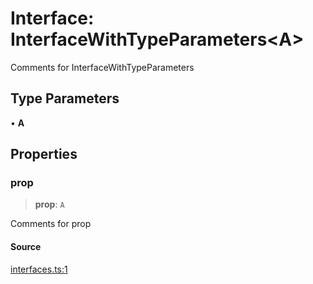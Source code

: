 # Interface: InterfaceWithTypeParameters\<A\>

Comments for InterfaceWithTypeParameters

## Type Parameters

• **A**

## Properties

### prop

> **prop**: `A`

Comments for prop

#### Source

[interfaces.ts:1](http://source-url)
